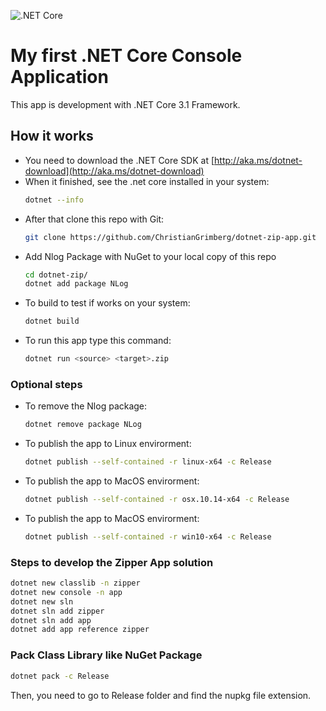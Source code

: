 ![.NET Core](https://github.com/ChristianGrimberg/dotnet-zip/workflows/.NET%20Core/badge.svg)
# My first .NET Core Console Application
This app is development with .NET Core 3.1 Framework.
## How it works
* You need to download the .NET Core SDK at [http://aka.ms/dotnet-download](http://aka.ms/dotnet-download)
* When it finished, see the .net core installed in your system:
    ```bash
    dotnet --info
    ```
* After that clone this repo with Git:
    ```bash
    git clone https://github.com/ChristianGrimberg/dotnet-zip-app.git
    ```
* Add Nlog Package with NuGet to your local copy of this repo
    ```bash
    cd dotnet-zip/
    dotnet add package NLog
    ```
* To build to test if works on your system:
    ```bash
    dotnet build
    ```
* To run this app type this command:
    ```bash
    dotnet run <source> <target>.zip
    ```
### Optional steps
* To remove the Nlog package:
    ```bash
    dotnet remove package NLog
    ```
* To publish the app to Linux envirorment:
    ```bash
    dotnet publish --self-contained -r linux-x64 -c Release
    ```
* To publish the app to MacOS envirorment:
    ```bash
    dotnet publish --self-contained -r osx.10.14-x64 -c Release
    ```
* To publish the app to MacOS envirorment:
    ```bash
    dotnet publish --self-contained -r win10-x64 -c Release
    ```
### Steps to develop the Zipper App solution
```bash
dotnet new classlib -n zipper
dotnet new console -n app
dotnet new sln
dotnet sln add zipper
dotnet sln add app
dotnet add app reference zipper
```
### Pack Class Library like NuGet Package
```bash
dotnet pack -c Release
```
Then, you need to go to Release folder and find the nupkg file extension.
